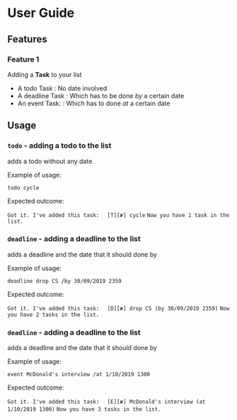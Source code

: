 # User Guide

## Features 

### Feature 1 
Adding a **Task** to your list
* A todo Task : No date involved
* A deadline Task : Which has to be done *by* a certain date
* An event Task: : Which has to done *at* a certain date

## Usage

### `todo` - adding a todo to the list
adds a todo without any date.

Example of usage: 

`todo cycle`

Expected outcome:

`Got it. I've added this task:`
`  [T][✘] cycle`
`Now you have 1 task in the list.`

### `deadline` - adding a deadline to the list
adds a deadline and the date that it should done by

Example of usage: 

`deadline drop CS /by 30/09/2019 2359`

Expected outcome:

`Got it. I've added this task:`
`  [D][✘] drop CS (by 30/09/2019 2359)`
`Now you have 2 tasks in the list.`

### `deadline` - adding a deadline to the list
adds a deadline and the date that it should done by

Example of usage: 

`event McDonald's interview /at 1/10/2019 1300`

Expected outcome:

`Got it. I've added this task:`
`  [E][✘] McDonald's interview (at 1/10/2019 1300)`
`Now you have 3 tasks in the list.`